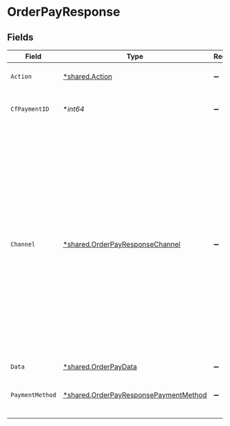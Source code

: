 # OrderPayResponse


## Fields

| Field                                                                                                                                                                                                                                                                                                         | Type                                                                                                                                                                                                                                                                                                          | Required                                                                                                                                                                                                                                                                                                      | Description                                                                                                                                                                                                                                                                                                   |
| ------------------------------------------------------------------------------------------------------------------------------------------------------------------------------------------------------------------------------------------------------------------------------------------------------------- | ------------------------------------------------------------------------------------------------------------------------------------------------------------------------------------------------------------------------------------------------------------------------------------------------------------- | ------------------------------------------------------------------------------------------------------------------------------------------------------------------------------------------------------------------------------------------------------------------------------------------------------------- | ------------------------------------------------------------------------------------------------------------------------------------------------------------------------------------------------------------------------------------------------------------------------------------------------------------- |
| `Action`                                                                                                                                                                                                                                                                                                      | [*shared.Action](../../../pkg/models/shared/action.md)                                                                                                                                                                                                                                                        | :heavy_minus_sign:                                                                                                                                                                                                                                                                                            | One of ["link", "custom", "form"]                                                                                                                                                                                                                                                                             |
| `CfPaymentID`                                                                                                                                                                                                                                                                                                 | **int64*                                                                                                                                                                                                                                                                                                      | :heavy_minus_sign:                                                                                                                                                                                                                                                                                            | Payment identifier created by Cashfree                                                                                                                                                                                                                                                                        |
| `Channel`                                                                                                                                                                                                                                                                                                     | [*shared.OrderPayResponseChannel](../../../pkg/models/shared/orderpayresponsechannel.md)                                                                                                                                                                                                                      | :heavy_minus_sign:                                                                                                                                                                                                                                                                                            | One of ["link", "collect", "qrcode"]. In an older version we used to support different channels like 'gpay', 'phonepe' etc. However, we now support only the following channels - link, collect and qrcode. To process payments using gpay, you will have to provide channel as 'link' and provider as 'gpay' |
| `Data`                                                                                                                                                                                                                                                                                                        | [*shared.OrderPayData](../../../pkg/models/shared/orderpaydata.md)                                                                                                                                                                                                                                            | :heavy_minus_sign:                                                                                                                                                                                                                                                                                            | N/A                                                                                                                                                                                                                                                                                                           |
| `PaymentMethod`                                                                                                                                                                                                                                                                                               | [*shared.OrderPayResponsePaymentMethod](../../../pkg/models/shared/orderpayresponsepaymentmethod.md)                                                                                                                                                                                                          | :heavy_minus_sign:                                                                                                                                                                                                                                                                                            | One of ["upi", "netbanking", "card", "app", "cardless_emi", "paylater"]                                                                                                                                                                                                                                       |